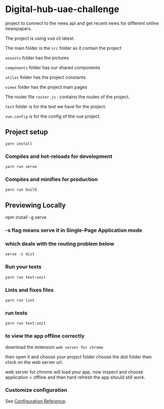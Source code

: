 # Digital-hub-uae-challenge

project to connect to the news api and get recent news for different online newspapers.

The project is using vue cli latest.

The main folder is the ``` src ``` folder as it contain the project 

``` assests ``` folder has the pictures

``` components ``` folder has our shared components

``` utiles ``` folder has the project constants 

``` views ``` folder has the project main pages

The router file ``` router.js ``` : contains the routes of the project.

``` test ``` folder is for the test we have for the project.

``` vue.config ``` is for the config of the vue project.


## Project setup
```
yarn install
```

### Compiles and hot-reloads for development
```
yarn run serve
```

### Compiles and minifies for production
```
yarn run build
```
## Previewing Locally
npm install -g serve

### -s flag means serve it in Single-Page Application mode
### which deals with the routing problem below
```
serve -s dist
```

### Run your tests
```
yarn run test:unit
```
### Lints and fixes files
```
yarn run lint
```

### run tests
```
yarn run test:unit
```
### to view the app offline correctly 

download the extension ``` web server for chrome ```

then open it and choose your project folder
choose the dist folder then clock on the web server url.

web server for chrome  will load your app.
now inspect and choose application > offline and then hard refresh the app should still work.




### Customize configuration
See [Configuration Reference](https://cli.vuejs.org/config/).
